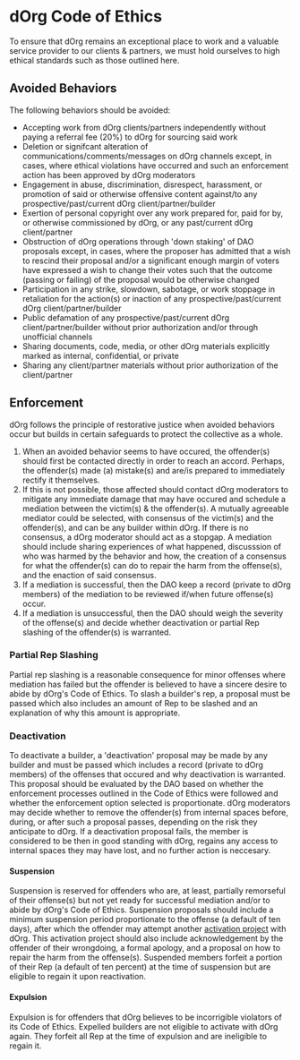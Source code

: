 # dOrg Code of Ethics

To ensure that dOrg remains an exceptional place to work and a valuable service provider to our clients & partners, we must hold ourselves to high ethical standards such as those outlined here.

## Avoided Behaviors
The following behaviors should be avoided:

* Accepting work from dOrg clients/partners independently without paying a referral fee (20%) to dOrg for sourcing said work
* Deletion or signifcant alteration of communications/comments/messages on dOrg channels except, in cases, where ethical violations have occurred and such an enforcement action has been approved by dOrg moderators
* Engagement in abuse, discrimination, disrespect, harassment, or promotion of said or otherwise offensive content against/to any prospective/past/current dOrg client/partner/builder
* Exertion of personal copyright over any work prepared for, paid for by, or otherwise commissioned by dOrg, or any past/current dOrg client/partner
* Obstruction of dOrg operations through 'down staking' of DAO proposals except, in cases, where the proposer has admitted that a wish to rescind their proposal and/or a significant enough margin of voters have expressed a wish to change their votes such that the outcome (passing or failing) of the proposal would be otherwise changed
* Participation in any strike, slowdown, sabotage, or work stoppage in retaliation for the action(s) or inaction of any prospective/past/current dOrg client/partner/builder
* Public defamation of any prospective/past/current dOrg client/partner/builder without prior authorization and/or through unofficial channels
* Sharing documents, code, media, or other dOrg materials explicitly marked as internal, confidential, or private
* Sharing any client/partner materials without prior authorization of the client/partner


## Enforcement
dOrg follows the principle of restorative justice when avoided behaviors occur but builds in certain safeguards to protect the collective as a whole.

1. When an avoided behavior seems to have occured, the offender(s) should first be contacted directly in order to reach an accord. Perhaps, the offender(s) made (a) mistake(s) and are/is prepared to immediately rectify it themselves. 
2. If this is not possible, those affected should contact dOrg moderators to mitigate any immediate damage that may have occured and schedule a mediation between the victim(s) & the offender(s). A mutually agreeable mediator could be selected, with consensus of the victim(s) and the offender(s), and can be any builder within dOrg. If there is no consensus, a dOrg moderator should act as a stopgap. A mediation should include sharing experiences of what happened, discusssion of who was harmed by the behavior and how, the creation of a consensus for what the offender(s) can do to repair the harm from the offense(s), and the enaction of said consensus.
3. If a mediation is successful, then the DAO keep a record (private to dOrg members) of the mediation to be reviewed if/when future offense(s) occur.
4. If a mediation is unsuccessful, then the DAO should weigh the severity of the offense(s) and decide whether deactivation or partial Rep slashing of the offender(s) is warranted.

### Partial Rep Slashing
Partial rep slashing is a reasonable consequence for minor offenses where mediation has failed but the offender is believed to have a sincere desire to abide by dOrg's Code of Ethics.
To slash a builder's rep, a proposal must be passed which also includes an amount of Rep to be slashed and an explanation of why this amount is appropriate.

### Deactivation

To deactivate a builder, a 'deactivation' proposal may be made by any builder and must be passed which includes a record (private to dOrg members) of the offenses that occured and why deactivation is warranted.
This proposal should be evaluated by the DAO based on whether the enforcement processes outlined in the Code of Ethics were followed and whether the enforcement option selected is proportionate.
dOrg moderators may decide whether to remove the offender(s) from internal spaces before, during, or after such a proposal passes, depending on the risk they anticipate to dOrg.
If a deactivation proposal fails, the member is considered to be then in good standing with dOrg, regains any access to internal spaces they may have lost, and no further action is neccesary.

#### Suspension
Suspension is reserved for offenders who are, at least, partially remorseful of their offense(s) but not yet ready for successful mediation and/or to abide by dOrg's Code of Ethics.
Suspension proposals should include a minimum suspension period proportionate to the offense (a default of ten days), after which the offender may attempt another [activation project](../../activation.md) with dOrg.
This activation project should also include acknowledgement by the offender of their wrongdoing, a formal apology, and a proposal on how to repair the harm from the offense(s).
Suspended members forfeit a portion of their Rep (a default of ten percent) at the time of suspension but are eligible to regain it upon reactivation.

#### Expulsion
Expulsion is for offenders that dOrg believes to be incorrigible violators of its Code of Ethics.
Expelled builders are not eligible to activate with dOrg again.
They forfeit all Rep at the time of expulsion and are ineligible to regain it.
